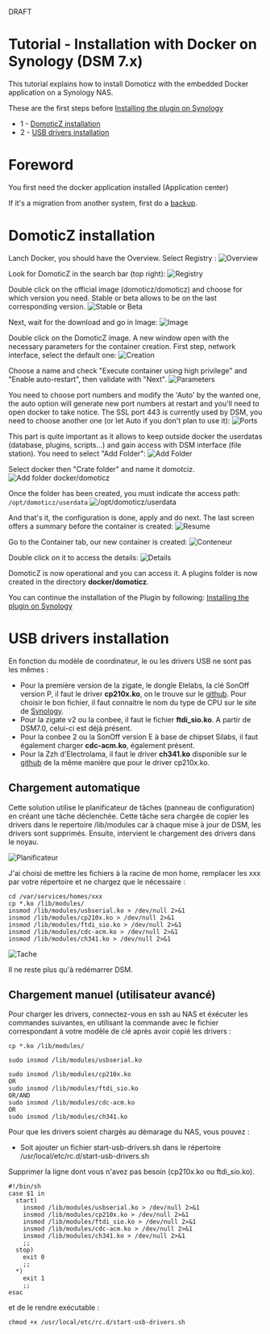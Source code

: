 DRAFT


# Tutorial - Installation with Docker on Synology (DSM 7.x)

This tutorial explains how to install Domoticz with the embedded Docker application on a Synology NAS.

These are the first steps before [Installing the plugin on Synology](Plugin_Installation.md#3---installation-running-on-synology-nas)
* 1 - [DomoticZ installation](#DomoticZ-installation)
* 2 - [USB drivers installation](#USB-drivers-installation)

# Foreword
You first need the docker application installed (Application center)

If it's a migration from another system, first do a [backup](Plugin_Backup.md).


# DomoticZ installation

Lanch Docker, you should have the Overview.
Select Registry :
![Overview](Images/EN_Synology_Docker_Install_Home.png)


Look for DomoticZ in the search bar (top right):
![Registry](Images/EN_Synology_Docker_Install_Registre_1.png)


Double click on the official image (domoticz/domoticz) and choose for which version you need. Stable or beta allows to be on the last corresponding version.
![Stable or Beta](Images/EN_Synology_Docker_Install_Registre_2.png)


Next, wait for the download and go in Image:
![Image](Images/EN_Synology_Docker_Install_Image.png)


Double click on the DomoticZ image. A new window open with the necessary parameters for the container creation. First step, network interface, select the default one:
![Creation](Images/EN_Synology_Docker_Install_Creation_Conteneur.png)

Choose a name and check "Execute container using high privilege" and "Enable auto-restart", then validate with "Next".
![Parameters](Images/EN_Synology_Docker_Install_Param_1.png)

You need to choose port numbers and modify the 'Auto' by the wanted one, the auto option will generate new port numbers at restart and you'll need to open docker to take notice.
The SSL port 443 is currently used by DSM, you need to choose another one (or let Auto if you don't plan to use it):
![Ports](Images/EN_Synology_Docker_Install_Ports.png)

This part is quite important as it allows to keep outside docker the userdatas (database, plugins, scripts...) and gain access with DSM interface (file station). You need to select "Add Folder":
![Add Folder](Images/EN_Synology_Docker_Install_Param_Volume_1.png)


Select docker then "Crate folder" and name it domotciz.
![Add folder docker/domoticz](Images/EN_Synology_Docker_Install_Param_Volume_2.png)


Once the folder has been created, you must indicate the access path: `/opt/domoticz/userdata`
![/opt/domoticz/userdata](Images/EN_Synology_Docker_Install_Param_Volume_3.png)




And that's it, the configuration is done, apply and do next.
The last screen offers a summary before the container is created:
![Resume](Images/EN_Synology_Docker_Install_Conteneur_Resume.png)

Go to the Container tab, our new container is created:
![Conteneur](Images/EN_Synology_Docker_Install_Conteneur.png)


Double click on it to access the details:
![Details](Images/EN_Synology_Docker_Install_Conteneur_Details.png)


DomoticZ is now operational and you can access it.
A plugins folder is now created in the directory __docker/domoticz__.


You can continue the installation of the Plugin by following:  [Installing the plugin on Synology](Plugin_Installation.md#3---installation-running-on-synology-nas)


# USB drivers installation
En fonction du modèle de coordinateur, le ou les drivers USB ne sont pas les mêmes :
* Pour la première version de la zigate, le dongle Elelabs, la clé SonOff version P, il faut le driver __cp210x.ko__, on le trouve sur le [github](https://github.com/robertklep/dsm7-usb-serial-drivers). Pour choisir le bon fichier, il faut connaitre le nom du type de CPU sur le site de [Synology](https://kb.synology.com/fr-fr/DSM/tutorial/What_kind_of_CPU_does_my_NAS_have).
* Pour la zigate v2 ou la conbee, il faut le fichier __ftdi_sio.ko__. A partir de DSM7.0, celui-ci est déjà présent.
* Pour la conbee 2 ou la SonOff version E à base de chipset Silabs, il faut également charger __cdc-acm.ko__, également présent.
* Pour la Zzh d'Electrolama, il faut le driver __ch341.ko__ disponible sur le [github](https://github.com/robertklep/dsm7-usb-serial-drivers) de la même manière que pour le driver cp210x.ko.

## Chargement automatique
Cette solution utilise le planificateur de tâches (panneau de configuration) en créant une tâche déclenchée.
Cette tâche sera chargée de copier les drivers dans le repertoire /lib/modules car à chaque mise à jour de DSM, les drivers sont supprimés.
Ensuite, intervient le chargement des drivers dans le noyau.

![Planificateur](Images/EN_Synology_Docker_Install_Planificateur_1.png)

J'ai choisi de mettre les fichiers à la racine de mon home, remplacer les xxx par votre répertoire et ne chargez que le nécessaire :

```
cd /var/services/homes/xxx
cp *.ko /lib/modules/
insmod /lib/modules/usbserial.ko > /dev/null 2>&1
insmod /lib/modules/cp210x.ko > /dev/null 2>&1
insmod /lib/modules/ftdi_sio.ko > /dev/null 2>&1
insmod /lib/modules/cdc-acm.ko > /dev/null 2>&1
insmod /lib/modules/ch341.ko > /dev/null 2>&1
```

![Tache](Images/EN_Synology_Docker_Install_Tache.png)

Il ne reste plus qu'à redémarrer DSM.


## Chargement manuel (utilisateur avancé)
Pour charger les drivers, connectez-vous en ssh au NAS et éxécuter les commandes suivantes, en utilisant la commande avec le fichier correspondant à votre modèle de clé après avoir copié les drivers :

```
cp *.ko /lib/modules/

sudo insmod /lib/modules/usbserial.ko

sudo insmod /lib/modules/cp210x.ko
OR
sudo insmod /lib/modules/ftdi_sio.ko
OR/AND
sudo insmod /lib/modules/cdc-acm.ko
OR
sudo insmod /lib/modules/ch341.ko
````

Pour que les drivers soient chargés au démarage du NAS, vous pouvez :


* Soit ajouter un fichier start-usb-drivers.sh dans le répertoire /usr/local/etc/rc.d/start-usb-drivers.sh

Supprimer la ligne dont vous n'avez pas besoin (cp210x.ko ou ftdi_sio.ko).

```
#!/bin/sh
case $1 in
  start)
    insmod /lib/modules/usbserial.ko > /dev/null 2>&1
    insmod /lib/modules/cp210x.ko > /dev/null 2>&1
    insmod /lib/modules/ftdi_sio.ko > /dev/null 2>&1
    insmod /lib/modules/cdc-acm.ko > /dev/null 2>&1
    insmod /lib/modules/ch341.ko > /dev/null 2>&1
    ;;
  stop)
    exit 0
    ;;
  *)
    exit 1
    ;;
esac
```

et de le rendre exécutable :
```
chmod +x /usr/local/etc/rc.d/start-usb-drivers.sh
```
